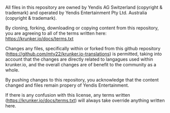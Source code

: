 All files in this repository are owned by Yendis AG Switzerland (copyright & trademark) and operated by Yendis Entertainment Pty Ltd. Australia (copyright & trademark).

By cloning, forking, downloading or copying content from this repository, you are agreeing to all of the terms written here: https://krunker.io/docs/terms.txt

Changes any files, specifically within or forked from this github repository (https://github.com/mty22/krunker.io-translations) is permitted, taking into account that the changes are directly related to langagues used within krunker.io, and the overall changes are of benefit to the community as a whole.

By pushing changes to this repository, you acknowledge that the content changed and files remain propery of Yendis Entertainment.

If there is any confusion with this license, any terms written (https://krunker.io/docs/terms.txt) will always take override anything written here.
